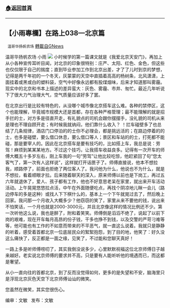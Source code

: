 ###  [:house:返回首頁](https://github.com/ourhimalayas/txt)
---


## 【小雨專欄】在路上038—北京篇
` 温哥华扬帆农场` [轉載自GNews](https://gnews.org/zh-hans/1615418/)

温哥华扬帆农场 小雨
![](https://assets.gnews.org/wp-content/uploads/2021/06/专栏图.jpg)
小时候学的第一篇课文就是《我爱北京天安门》，再加上从小各种宣传耳听目闻，对北京的印象很特别：庄严、太阳、红色、金色，但这些也仅仅限于自己的揣度；直到毕业参加工作到北京出差，才了了儿时到京的梦想，记得是两千年初的一个冬天，灰蒙蒙的天空中直插着高高的杨树条，北风潇潇，上面挂着或黑或白的塑料袋，空气中好像永远都有股煤烟味，后来才知道那叫雾霾。现实中的北京和书本上描述的差异蛮大：灰色、雾霾、市井、匆忙。最近几年听说下了很大力气治理大气，空气质量应该好多了罢。

在北京出行是比较有特色的，从没哪个城市像北京搭车这么难。各种的禁停区，这个也能理解，毕竟城市规模大还是首都，存在各种严格管理；最不能理解的就是招手拦的士，对方多是径直开走，有礼貌点的司机会跟你摆摆手，没礼貌的司机从来是理也不理自顾开走；有时候我就纳闷，他们靠什么收入？ ！拦车碰壁多了也总结了几条规律，酒店门口停泊的的士你不必理会，都是挑远活的；在路边停着的的士，也多是碰壁，要么借口休息，要么借口等人；景区和车站的的士，打死都不能碰，那是要宰人的。因此在北京搭车是要有技巧的，比如搭上车，我总是说：劳驾！麻烦到某某某地方。不过这个技巧，让我搭车收益良多。记得有一次开车的师傅大概五十多岁左右，刚上车我的一句“劳驾”让他比较吃惊，他赶紧回了句“您太客气了，第一次有人这样说”，这样就打开话匣子了。师傅直接说，他本不想拉我，顺路停了，前面也拒绝了两位客人了。我问他为什么，他说也不为什么，就是不想拉，看着顺眼才拉。后来随着聊天的深入，原来师傅以前也是下岗工，再过五六年就退休了，爱人、孩子都有工作，他也不好意思老呆在家里，就出来开车活动活动。上午晃晃悠悠拉点活，中午在外面随便吃点，再找个阴凉地儿眯一会儿（路边停车的多是这种）或找人下下棋什么的，基本上一个下午就晃过去了，然后晚上回家。我问那一个月收入大概多少？他窃窃的笑了，家里从来不要他的钱，说出来不怕笑话，一个月也就是2000-3000元，并且北京像这样的情况比例还不少。第一次听他这么说，我也是醉了，附和着笑笑。师傅倒是滔滔不绝了，说起了以前下岗的艰难，现在开车每月高昂的份子钱，干多也挣不到钱，以及交警的严苛刁难等等，他可能也有工作的不如意而带来的不平恶气，就一直这么说着。我就只是静静的听着，感受着首都北京一位底层民众的絮絮抱怨，到了目的地，他笑了：好久没这么痛快了，反正都是一面之缘，见笑了，不过能和您聊天真好！

一路上多是听师傅唠叨了，其实我倒没说多少，心里默默祝福这位北京师傅日子越来越好。老实说北京师傅的要求并不高，只是要有人能听听他的境遇而已，而这都是奢望。

从小一直向往的首都北京，到了反而没觉得如何，更多的是失望和不安，脑海里只是浮现北京灰色天空下北京师傅讪讪的微笑。

您虽然在微笑，其实您很伤心。

编审：文敏   发布：文敏
